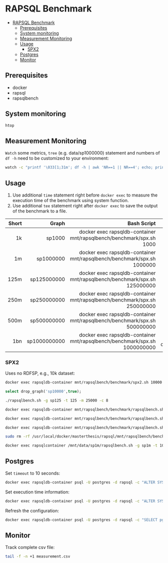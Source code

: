 # RAPSQL Benchmark

- [RAPSQL Benchmark](#rapsql-benchmark)
  - [Prerequisites](#prerequisites)
  - [System monitoring](#system-monitoring)
  - [Measurement Monitoring](#measurement-monitoring)
  - [Usage](#usage)
    - [SPX2](#spx2)
  - [Postgres](#postgres)
  - [Monitor](#monitor)

## Prerequisites

- docker
- rapsql
- rapsqlbench

## System monitoring

```bash
htop
```

## Measurement Monitoring

`Watch` some metrics, `tree` (e.g. data/sp1000000) statement and numbers of `df -h` need to be customized to your environment:

```bash
watch -c "printf '\033[1;31m'; df -h | awk 'NR==1 || NR==4'; echo; printf '\033[1;33m'; free -h; echo; printf '\033[1;34m'; du -h data; echo; printf '\033[1;36m'; tree -f -sh -L 2 data/sp1000000 --dirsfirst; echo; printf '\033[1;32m'; vmstat -a -t -S M; printf '\033[0m'"
```

## Usage

1. Use additional `time` statement right before `docker exec` to measure the execution time of the benchmark using system function.
2. Use additional `tee` statement right after `docker exec` to save the output of the benchmark to a file.

| Short |        Graph |                                                                Bash Script |                          SQL Drop Graph |
| ----: | -----------: | -------------------------------------------------------------------------: | --------------------------------------: |
|    1k |       sp1000 |       docker exec rapsqldb-container mnt/rapsqlbench/benchmark/spx.sh 1000 |       select drop_graph('sp1000',true); |
|    1m |    sp1000000 |    docker exec rapsqldb-container mnt/rapsqlbench/benchmark/spx.sh 1000000 |    select drop_graph('sp1000000',true); |
|  125m |  sp125000000 |  docker exec rapsqldb-container mnt/rapsqlbench/benchmark/spx.sh 125000000 |  select drop_graph('sp125000000',true); |
|  250m |  sp250000000 |  docker exec rapsqldb-container mnt/rapsqlbench/benchmark/spx.sh 250000000 |  select drop_graph('sp250000000',true); |
|  500m |  sp500000000 |  docker exec rapsqldb-container mnt/rapsqlbench/benchmark/spx.sh 500000000 |  select drop_graph('sp500000000',true); |
|   1bn | sp1000000000 | docker exec rapsqldb-container mnt/rapsqlbench/benchmark/spx.sh 1000000000 | select drop_graph('sp1000000000',true); |

### SPX2

Uses no RDFSP, e.g., 10k dataset:

```bash
docker exec rapsqldb-container mnt/rapsqlbench/benchmark/spx2.sh 10000
```

```sql
select drop_graph('sp10000',true);
```

```bash
./rapsqlbench.sh -g sp125 -t 125 -m 25000 -c 8
```

```bash
docker exec rapsqldb-container mnt/rapsqlbench/benchmark/rapsqlbench.sh -g sp1m -t 1000000 -m 25000 -c 8
```

```bash
docker exec rapsqldb-container mnt/rapsqlbench/benchmark/rapsqlbench.sh -g sp100k -t 100000 -m 25000 -c 8
```

```bash
docker exec rapsqldb-container mnt/rapsqlbench/benchmark/rapsqlbench.sh -g sp100 -t 100 -m 25000 -c 8
```

```bash
sudo rm -rf /usr/local/docker/masterthesis/rapsql/mnt/rapsqlbench/benchmark/data/sp*; sudo rm -rf /usr/local/docker/masterthesis/rapsql/mnt/rapsqlbench/benchmark/measurement/sp*
```

```bash
docker exec rapsqlcontainer /mnt/data/sp1m/rapsqlbench.sh -g sp1m -t 1000000 -m 250000 -c 32
```

## Postgres

Set `timeout` to 10 seconds:

```bash
docker exec rapsqldb-container psql -U postgres -d rapsql -c "ALTER SYSTEM SET statement_timeout = '5min';"
```

Set execution time information:

```bash
docker exec rapsqldb-container psql -U postgres -d rapsql -c "ALTER SYSTEM SET log_duration = on;"
```

Refresh the configuration:

```bash
docker exec rapsqldb-container psql -U postgres -d rapsql -c "SELECT pg_reload_conf();"
```

## Monitor

Track complete csv file:

```bash
tail -f -n +1 measurement.csv
```
